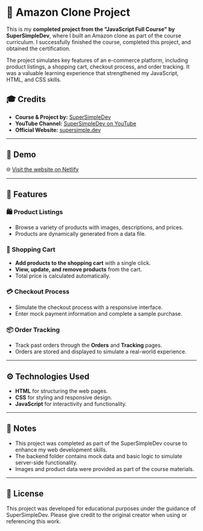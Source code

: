 # 🛒 Amazon Clone Project

This is my **completed project from the "JavaScript Full Course" by SuperSimpleDev**, where I built an Amazon clone as part of the course curriculum. I successfully finished the course, completed this project, and obtained the certification.

The project simulates key features of an e-commerce platform, including product listings, a shopping cart, checkout process, and order tracking. It was a valuable learning experience that strengthened my JavaScript, HTML, and CSS skills.

## 🎓 Credits
- **Course & Project by:** [SuperSimpleDev](https://supersimple.dev/)
- **YouTube Channel:** [SuperSimpleDev on YouTube](https://www.youtube.com/c/SuperSimpleDev)
- **Official Website:** [supersimple.dev](https://supersimple.dev/)

---

## 🌟 Demo
🌐 [Visit the website on Netlify](https://javascript-amazon-project.netlify.app/)  

---

## 🚀 Features

### 🛍️ Product Listings
- Browse a variety of products with images, descriptions, and prices.
- Products are dynamically generated from a data file.

### 🛒 Shopping Cart
- **Add products to the shopping cart** with a single click.
- **View, update, and remove products** from the cart.
- Total price is calculated automatically.

### 💳 Checkout Process
- Simulate the checkout process with a responsive interface.
- Enter mock payment information and complete a sample purchase.

### 📦 Order Tracking
- Track past orders through the **Orders** and **Tracking** pages.
- Orders are stored and displayed to simulate a real-world experience.

---

## ⚙️ Technologies Used
- **HTML** for structuring the web pages.
- **CSS** for styling and responsive design.
- **JavaScript** for interactivity and functionality.

---

## 📝 Notes
- This project was completed as part of the SuperSimpleDev course to enhance my web development skills.
- The backend folder contains mock data and basic logic to simulate server-side functionality.
- Images and product data were provided as part of the course materials.

---

## 📄 License
This project was developed for educational purposes under the guidance of SuperSimpleDev. Please give credit to the original creator when using or referencing this work.

